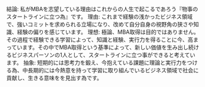 結論: 私がMBAを志望している理由はこれからの人生で起こるであろう『物事のスタートラインに立つ為』です。
理由: これまで経験の浅かったビジネス領域で、強いコミットを求められる立場になり、改めて自分自身の視野角の狭さや知識、経験の偏りを感じています。
理想: 極論、MBA取得は目的ではありません。その過程で経験できる学習によって、知識と経験、実行力を得ることに今、高まっています。その中でMBA取得という基準によって、新しい価値を生み出し続けるビジネスパーソンの1人として、スタートラインに立つ事ができると考えています。
抽象: 短期的には思考力を鍛え、今抱えている課題に理論と実行力をつける為、中長期的には今熱意を持って学習に取り組んでいるビジネス領域で社会に貢献し、生きる意味をを見出す為です。
